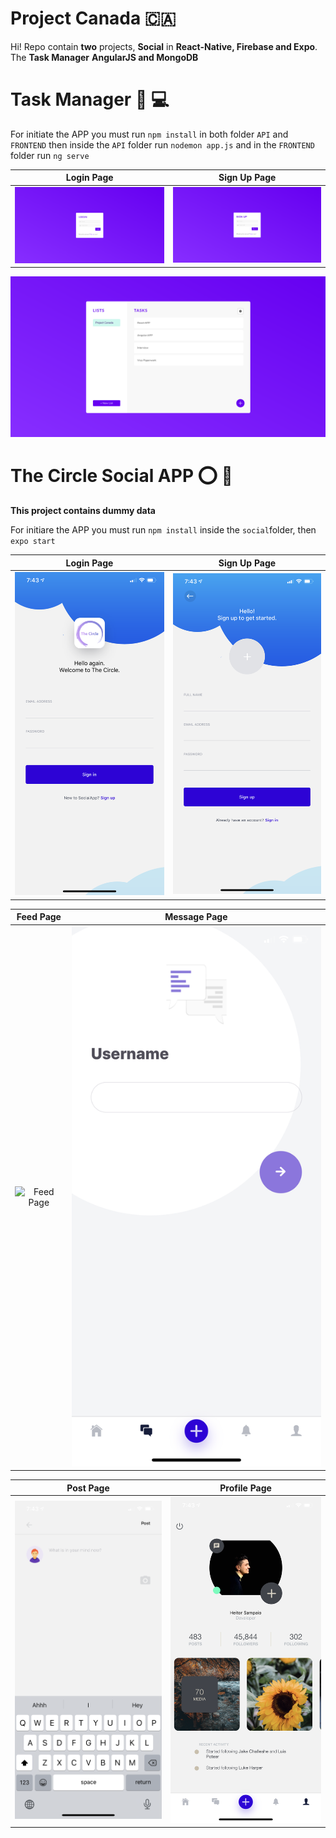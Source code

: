 
# Project Canada 🇨🇦

Hi! Repo contain **two** projects, **Social** in **React-Native, Firebase and Expo**. The **Task Manager** **AngularJS and MongoDB**


# Task Manager 📝 💻

For initiate the APP you must run `npm install` in both folder `API` and `FRONTEND` then inside the `API` folder run `nodemon app.js` and in the `FRONTEND` folder run `ng serve`

Login Page            |  Sign Up Page
:-------------------------:|:-------------------------:
![Login Page](https://github.com/heitorsampaio/project-canada/blob/master/task-manager/screenshots/loginPage.png) | ![Sign Up Page](https://github.com/heitorsampaio/project-canada/blob/master/task-manager/screenshots/signUpPage.png)

![Main Page](https://github.com/heitorsampaio/project-canada/blob/master/task-manager/screenshots/mainPage.png)

# The Circle Social APP ⭕ 📱
**This project contains dummy data**

For initiare the APP you must run `npm install` inside the `social`folder, then `expo start`

Login Page            |  Sign Up Page
:-------------------------:|:-------------------------:
![Login Page](https://github.com/heitorsampaio/project-canada/blob/master/social/screenshots/loginPage.PNG)|![Sign Up Page](https://github.com/heitorsampaio/project-canada/blob/master/social/screenshots/singUpPage.PNG)

Feed Page            |  Message Page
:-------------------------:|:-------------------------:
![Feed Page](https://github.com/heitorsampaio/project-canada/blob/master/social/screenshots/feedPage.PNG)| ![Message Page](https://github.com/heitorsampaio/project-canada/blob/master/social/screenshots/msgPage.PNG)

Post Page           |  Profile Page
:-------------------------:|:-------------------------:
![Post Page](https://github.com/heitorsampaio/project-canada/blob/master/social/screenshots/postPage.PNG) | ![Profile Page](https://github.com/heitorsampaio/project-canada/blob/master/social/screenshots/profilePage.PNG)
